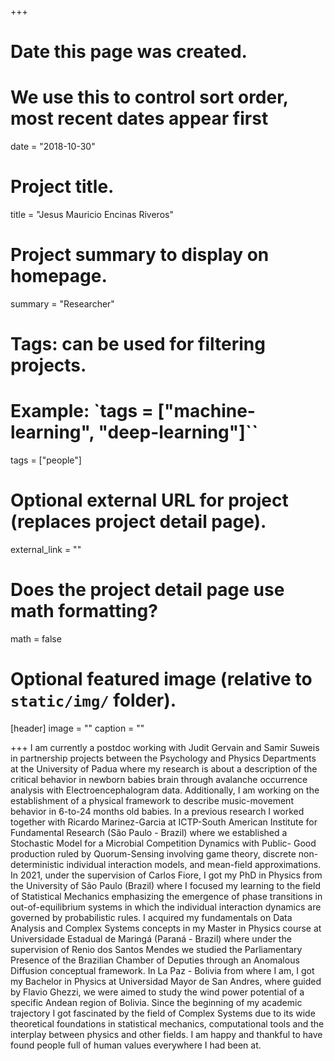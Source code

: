 +++
# Date this page was created.
# We use this to control sort order, most recent dates appear first
date = "2018-10-30"

# Project title.
title = "Jesus Mauricio Encinas Riveros"

# Project summary to display on homepage.
summary = "Researcher"

# Tags: can be used for filtering projects.
# Example: `tags = ["machine-learning", "deep-learning"]``
tags = ["people"]

# Optional external URL for project (replaces project detail page).
external_link = ""

# Does the project detail page use math formatting?
math = false

# Optional featured image (relative to `static/img/` folder).
[header]
image = ""
caption = ""

+++
I am currently a postdoc working with Judit Gervain and Samir Suweis in
partnership projects between the Psychology and Physics Departments at
the University of Padua where my research is about a description of the
critical behavior in newborn babies brain through avalanche occurrence
analysis with Electroencephalogram data. Additionally, I am working on
the establishment of a physical framework to describe music-movement
behavior in 6-to-24 months old babies. In a previous research I worked
together with Ricardo Marinez-Garcia at ICTP-South American Institute
for Fundamental Research (São Paulo - Brazil) where we established a
Stochastic Model for a Microbial Competition Dynamics with Public-
Good production ruled by Quorum-Sensing involving game theory,
discrete non-deterministic individual interaction models, and mean-field
approximations. In 2021, under the supervision of Carlos Fiore, I got my
PhD in Physics from the University of São Paulo (Brazil) where I focused
my learning to the field of Statistical Mechanics emphasizing the
emergence of phase transitions in out-of-equilibrium systems in which the
individual interaction dynamics are governed by probabilistic rules. I
acquired my fundamentals on Data Analysis and Complex Systems
concepts in my Master in Physics course at Universidade Estadual de
Maringá (Paraná - Brazil) where under the supervision of Renio dos
Santos Mendes we studied the Parliamentary Presence of the Brazilian
Chamber of Deputies through an Anomalous Diffusion conceptual
framework. In La Paz - Bolivia from where I am, I got my Bachelor in
Physics at Universidad Mayor de San Andres, where guided by Flavio
Ghezzi, we were aimed to study the wind power potential of a specific
Andean region of Bolivia. Since the beginning of my academic trajectory I
got fascinated by the field of Complex Systems due to its wide theoretical
foundations in statistical mechanics, computational tools and the interplay
between physics and other fields. I am happy and thankful to have found
people full of human values everywhere I had been at.

